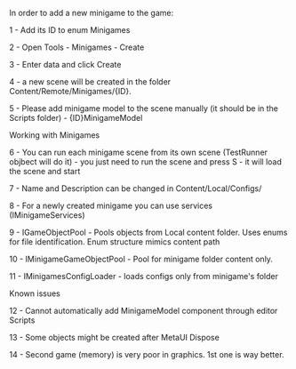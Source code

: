 In order to add a new minigame to the game:

1 - Add its ID to enum Minigames

2 - Open Tools - Minigames - Create

3 - Enter data and click Create

4 - a new scene will be created in the folder Content/Remote/Minigames/{ID}. 

5 - Please add minigame model to the scene manually (it should be in the Scripts folder) - {ID}MinigameModel

Working with Minigames

6 - You can run each minigame scene from its own scene (TestRunner objbect will do it) - you just need to run the scene and press S - it will load the scene and start

7 - Name and Description can be changed in Content/Local/Configs/

8 - For a newly created minigame you can use services (IMinigameServices)

9 - IGameObjectPool - Pools objects from Local content folder. Uses enums for file identification. Enum structure mimics content path

10 - IMinigameGameObjectPool - Pool for minigame folder content only. 

11 - IMinigamesConfigLoader - loads configs only from minigame's folder

Known issues

12 - Cannot automatically add MinigameModel component through editor Scripts

13 - Some objects might be created after MetaUI Dispose 

14 - Second game (memory) is very poor in graphics. 1st one is way better.


